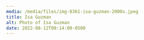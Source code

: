 ```yaml
---
media: /media/files/img-8361-isa-guzman-2000x.jpeg
title: Isa Guzman
alt: Photo of Isa Guzman
date: 2022-08-12T00:14:00-0500
---
```

